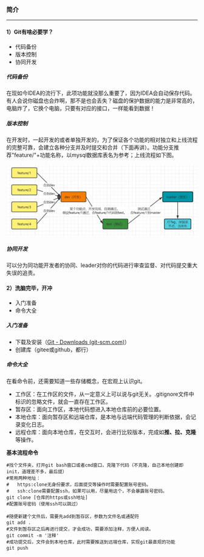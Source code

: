 ### 简介

---

#### 1）Git有啥必要学？

- 代码备份
- 版本控制
- 协同开发

##### 代码备份

​	在现如今IDEA的流行下，此项功能就没那么重要了，因为IDEA会自动保存代码。有人会说你磁盘也会炸啊，那不是也会丢失？磁盘的保护数据的能力是非常高的，电脑炸了，它换个电脑，只要有对应的接口，一样能看到数据！

##### 版本控制

​	在开发时，一起开发的或者单独开发的，为了保证各个功能的相对独立和上线流程的完整可靠，会建立各种分支并及时提交和合并（下面再讲）。功能分支推荐"feature/"+功能名称，以mysql数据库表名为参考；上线流程如下图。

![image-20220801102214746](imgs/base/image-20220801102214746.png)

##### 协同开发

​	可以分为同功能开发者的协同、leader对你的代码进行审查监督、对代码提交重大失误的追责。

#### 2）洗脑完毕，开冲

- 入门准备
- 命令大全

##### 入门准备

- 下载及安装（[Git - Downloads (git-scm.com)](https://git-scm.com/downloads)）
- 创建库（gitee或github，都行）

##### 命令大全

在看命令前，还需要知道一些存储概念，在宏观上认识git。

- 工作区：在工作区的文件，从一定意义上可以说与git无关。.gitignore文件中标识的忽略文件，就会一直存在工作区。
- 暂存区：面向工作区，本地代码想进入本地仓库前的必要位置。
- 本地仓库：面向暂存区和远端仓库，是本地与远端代码管理的判断依据，会记录变化日志。
- 远程仓库：面向本地仓库，在交互时，会进行比较版本，完成如**推、拉、克隆**等操作。

**基本流程命令**

```shell
#找个文件夹，打开git bash窗口或者cmd窗口，克隆下代码（不克隆，自己本地创建即init，道理差不多，最后提）
#常用两种地址：
#	https:clone无身份要求，后面提交等操作时需要配置账号密码。
#	ssh:clone需要配置ssh，如果可以用，尽量用这个，不会暴露账号密码。
git clone [仓库的https或ssh地址]
#配置账号密码（使用ssh可以跳过）

#随便新建个文件后，需要先add到暂存区，参数为文件名或通配符
git add .
#文件到暂存区之后再进行提交，才会成功，需要添加注释，方便人阅读。
git commit -m '注释'
#成功提交后，文件会到本地仓库，此时需要推送到远端仓库，实现git最直观的功能
git push
```















